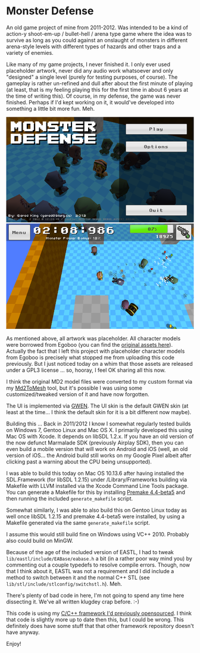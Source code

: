 # Monster Defense

An old game project of mine from 2011-2012. Was intended to be a kind of
action-y shoot-em-up / bullet-hell / arena type game where the idea was
to survive as long as you could against an onslaught of monsters in different
arena-style levels with different types of hazards and other traps and a
variety of enemies.

Like many of my game projects, I never finished it. I only ever used
placeholder artwork, never did any audio work whatsoever and only "designed"
a single level (purely for testing purposes, of course). The gameplay is
rather un-refined and dull after about the first minute of playing (at least,
that is my feeling playing this for the first time in about 6 years at the
time of writing this). Of course, in my defense, the game was never finished.
Perhaps if I'd kept working on it, it would've developed into something a
little bit more fun. Meh.

![Title Screen](https://github.com/gered/MonsterDefense/raw/master/screenshots/titlescreen.png "Title Screen")
![In-game](https://github.com/gered/MonsterDefense/raw/master/screenshots/ingame.png "In-game")

As mentioned above, all artwork was placeholder. All character models were
borrowed from Egoboo (you can find the [original assets here](https://github.com/egoboo/egoboo-assets)).
Actually the fact that I left this project with placeholder character models
from Egoboo is precisely what stopped me from uploading this code previously.
But I just noticed today on a whim that those assets are released under a GPL3
license ... so, hooray, I feel OK sharing all this now.

I think the original MD2 model files were converted to my custom format via
my [Md2ToMesh](https://github.com/gered/Md2ToMesh) tool, but it's possible I was using some customized/tweaked
version of it and have now forgotten.

The UI is implemented via [GWEN](https://github.com/garrynewman/GWEN). The
UI skin is the default GWEN skin (at least at the time... I think the default
skin for it is a bit different now maybe).

Building this ... Back in 2011/2012 I know I somewhat regularly tested
builds on Windows 7, Gentoo Linux and Mac OS X. I primarily developed this
using Mac OS with Xcode. It depends on libSDL 1.2.x. If you have an old
version of the now defunct Marmalade SDK (previously Airplay SDK), then
you can even build a mobile version that will work on Android and iOS
(well, an old version of iOS... the Android build still works on my Google
Pixel albeit after clicking past a warning about the CPU being unsupported).

I was able to build this today on Mac OS 10.13.6 after having installed
the SDL.Framework (for libSDL 1.2.15) under /Library/Frameworks building
via Makefile with LLVM installed via the Xcode Command Line Tools package.
You can generate a Makefile for this by installing [Premake 4.4-beta5](https://premake.github.io/)
and then running the included `generate_makefile` script.

Somewhat similarly, I was able to also build this on Gentoo Linux today
as well once libSDL 1.2.15 and premake 4.4-beta5 were installed, by using a
Makefile generated via the same `generate_makefile` script.

I assume this would still build fine on Windows using VC++ 2010. Probably
also could build on MinGW.

Because of the age of the included version of EASTL, I had to tweak 
`lib/eastl/include/EABase/eabase.h` a bit (in a rather poor way mind you)
by commenting out a couple typedefs to resolve compile errors. Though,
now that I think about it, EASTL was not a requirement and I did include a
method to switch between it and the normal C++ STL (see `lib/stl/include/stlconfig/switchstl.h`).
Meh.

There's plenty of bad code in here, I'm not going to spend any time here
dissecting it. We've all written klugdey crap before. :-)

This code is using my [C/C++ framework I'd previously opensourced](https://github.com/gered/MyGameFramework).
I think that code is slightly more up to date then this, but I could be wrong.
This definitely does have some stuff that that other framework repository
doesn't have anyway.

Enjoy!

